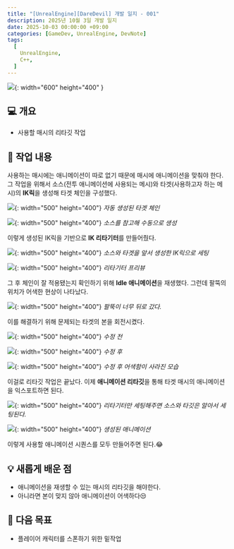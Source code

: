 ```yaml
---
title: "[UnrealEngine][DareDevil] 개발 일지 - 001"
description: 2025년 10월 3일 개발 일지
date: 2025-10-03 00:00:00 +09:00
categories: [GameDev, UnrealEngine, DevNote]
tags:
  [
    UnrealEngine,
    C++,
  ]
---
```


![](/assets/img/post/Daredevil/Daredevil.png){: width="600" height="400" }

## 💻 개요

- 사용할 매시의 리타깃 작업

## 🤔 작업 내용

사용하는 매시에는 애니메이션이 따로 없기 때문에 매시에 애니메이션을 맞춰야 한다. 그 작업을 위해서 소스(전투 애니메이션에 사용되는 메시)와 타겟(사용하고자 하는 메시)의 **IK릭**을 생성해 타겟 체인을 구성했다.

![](/assets/img/post/Daredevil/IKRig/auto-create-retarget-chain-from-source.png){: width="500" height="400"}
_자동 생성된 타겟 체인_

![](/assets/img/post/Daredevil/IKRig/create-retarget-chain-from-target.png){: width="500" height="400"}
_소스를 참고해 수동으로 생성_

이렇게 생성된 IK릭을 기반으로 **IK 리타기터**를 만들어줬다.

![](/assets/img/post/Daredevil/IKRig/set-retarget.png){: width="500" height="400"}
_소스와 타겟을 앞서 생성한 IK릭으로 세팅_

![](/assets/img/post/Daredevil/IKRig/retargeter-preview.png){: width="500" height="400"}
_리타기터 프리뷰_

그 후 체인이 잘 적용됐는지 확인하기 위해 **Idle 애니메이션**을 재생했다. 그런데 팔뚝의 위치가 어색한 현상이 나타났다.

![](/assets/img/post/Daredevil/IKRig/target-arm-awkwardness.png){: width="500" height="400"}
_팔뚝이 너무 뒤로 갔다._

이를 해결하기 위해 문제되는 타겟의 본을 회전시켰다.

![](/assets/img/post/Daredevil/IKRig/adjust-target-arm-rotation-value-001.png){: width="500" height="400"}
_수정 전_

![](/assets/img/post/Daredevil/IKRig/adjust-target-arm-rotation-value-002.png){: width="500" height="400"}
_수정 후_

![](/assets/img/post/Daredevil/IKRig/check-after-adjust.png){: width="500" height="400"}
_수정 후 어색함이 사라진 모습_

이걸로 리타깃 작업은 끝났다. 이제 **애니메이션 리타깃**을 통해 타겟 매시의 애니메이션을 익스포트하면 된다.

![](/assets/img/post/Daredevil/IKRig/set-source-and-target-from-retarget-animation.png){: width="500" height="400"}
_리타기터만 세팅해주면 소스와 타깃은 알아서 세팅된다._

![](/assets/img/post/Daredevil/IKRig/created-animation-sequence.png){: width="500" height="400"}
_생성된 애니메이션_

이렇게 사용할 애니메이션 시퀀스를 모두 만들어주면 된다.😂

## 💡 새롭게 배운 점

- 애니메이션을 재생할 수 있는 매시의 리타깃을 해야한다.
- 아니라면 본이 맞지 않아 애니메이션이 어색하다😒

## 🚀 다음 목표

- 플레이어 캐릭터를 스폰하기 위한 밑작업